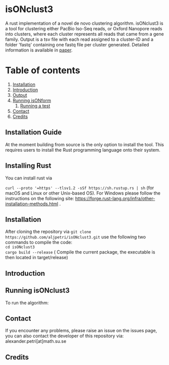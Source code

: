 # isONclust3
A rust implementation of a novel de novo clustering algorithm.
isONclust3 is a tool for clustering either PacBio Iso-Seq reads, or Oxford Nanopore reads into clusters, where each cluster represents all reads that came from a gene family. Output is a tsv file with each read assigned to a cluster-ID and a folder 'fastq' containing one fastq file per cluster generated. Detailed information is available in [paper](https://link.springer.com/chapter/10.1007/978-3-030-17083-7_14).

# Table of contents
1. [Installation](#installation)
2. [Introduction](#introduction)
3. [Output](#output)
4. [Running isONform](#Running)
    1. [Running a test](#runtest)
5. [Contact](#contact)
6. [Credits](#credits)
## Installation Guide <a name="installationguide"></a>
At the moment building from source is the only option to install the tool. This requires users to install the Rust programming language onto their system.
## Installing Rust <a name="installingrust"></a>
You can install rust via<br />

`curl --proto '=https' --tlsv1.2 -sSf https://sh.rustup.rs | sh` (for macOS and Linux or other Unix-based OS). For Windows please follow the instructions on the following site: https://forge.rust-lang.org/infra/other-installation-methods.html .<br />
## Installation <a name="installation"></a>
After cloning the repository via `git clone https://github.com/aljpetri/isONclust3.git` use the following two commands to compile the code: <br />
`cd isONclust3` <br />
`cargo build --release` ( Compile the current package, the executable is then located in target/release) <br />

## Introduction <a name="introduction"></a>




## Running isONclust3 <a name="Running"></a>

To run the algorithm:<br />

## Contact <a name="contact"></a>
If you encounter any problems, please raise an issue on the issues page, you can also contact the developer of this repository via:
alexander.petri[at]math.su.se


## Credits <a name="credits"></a>
